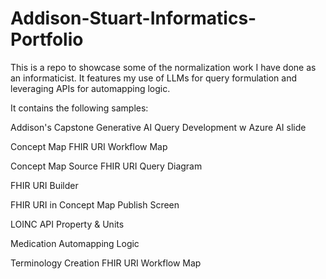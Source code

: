 # Addison-Stuart-Informatics-Portfolio
This is a repo to showcase some of the normalization work I have done as an informaticist. It features my use of LLMs for query formulation and leveraging APIs for automapping logic.

It contains the following samples:

Addison's Capstone Generative AI Query Development w Azure AI slide

Concept Map FHIR URI Workflow Map

Concept Map Source FHIR URI Query Diagram

FHIR URI Builder

FHIR URI in Concept Map Publish Screen

LOINC API Property & Units

Medication Automapping Logic

Terminology Creation FHIR URI Workflow Map
